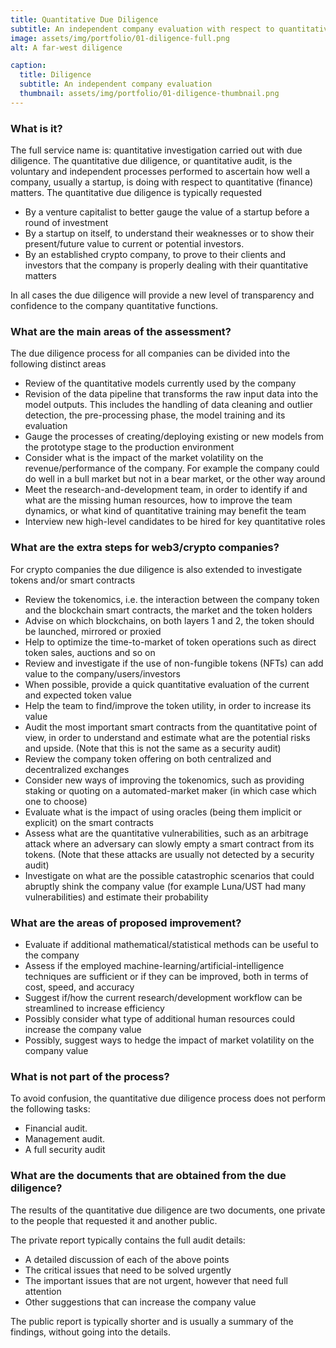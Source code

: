 ```yaml
---
title: Quantitative Due Diligence
subtitle: An independent company evaluation with respect to quantitative (finance) matters.
image: assets/img/portfolio/01-diligence-full.png
alt: A far-west diligence

caption:
  title: Diligence
  subtitle: An independent company evaluation
  thumbnail: assets/img/portfolio/01-diligence-thumbnail.png
---
```


### What is it?

The full service name is: quantitative investigation carried out with due diligence. 
The quantitative due diligence, or quantitative audit, is the voluntary and independent processes performed 
to ascertain how well a company, usually a startup, is doing with respect to quantitative (finance) matters.
The quantitative due diligence is typically requested

- By a venture capitalist to better gauge the value of a startup before a round of investment 
- By a startup on itself, to understand their weaknesses or to show their present/future value to current or potential investors. 
- By an established crypto company, to prove to their clients and investors that the company is properly dealing with their quantitative matters

In all cases the due diligence will provide a new level of transparency and confidence to the company quantitative functions.


### What are the main areas of the assessment?

The due diligence process for all companies can be divided into the following distinct areas

- Review of the quantitative models currently used by the company
- Revision of the data pipeline that transforms the raw input data into the model outputs. This includes the handling of data cleaning and outlier detection, the pre-processing phase, the model training and its evaluation
- Gauge the processes of creating/deploying existing or new models from the prototype stage to the production environment
- Consider what is the impact of the market volatility on the revenue/performance of the company. For example the company could do well in a bull market but not in a bear market, or the other way around
- Meet the research-and-development team, in order to identify if and what are the missing human resources, how to improve the team dynamics, or what kind of quantitative training may benefit the team
- Interview new high-level candidates to be hired for key quantitative roles


### What are the extra steps for web3/crypto companies?

For crypto companies the due diligence is also extended to investigate tokens and/or smart contracts

- Review the tokenomics, i.e. the interaction between the company token and the blockchain smart contracts, the market and the token holders
- Advise on which blockchains, on both layers 1 and 2, the token should be launched, mirrored or proxied
- Help to optimize the time-to-market of token operations such as direct token sales, auctions and so on
- Review and investigate if the use of non-fungible tokens (NFTs) can add value to the company/users/investors
- When possible, provide a quick quantitative evaluation of the current and expected token value
- Help the team to find/improve the token utility, in order to increase its value 
- Audit the most important smart contracts from the quantitative point of view, in order to understand and estimate what are the potential risks and upside. (Note that this is not the same as a security audit)
- Review the company token offering on both centralized and decentralized exchanges
- Consider new ways of improving the tokenomics, such as providing staking or quoting on a automated-market maker (in which case which one to choose)
- Evaluate what is the impact of using oracles (being them implicit or explicit) on the smart contracts 
- Assess what are the quantitative vulnerabilities, such as an arbitrage attack where an adversary can slowly empty a smart contract from its tokens. (Note that these attacks are usually not detected by a security audit)
- Investigate on what are the possible catastrophic scenarios that could abruptly shink the company value (for example Luna/UST had many vulnerabilities) and estimate their probability


### What are the areas of proposed improvement?

- Evaluate if additional mathematical/statistical methods can be useful to the company
- Assess if the employed machine-learning/artificial-intelligence techniques are sufficient or if they can be improved, both in terms of cost, speed, and accuracy
- Suggest if/how the current research/development workflow can be streamlined to increase efficiency 
- Possibly consider what type of additional human resources could increase the company value
- Possibly, suggest ways to hedge the impact of market volatility on the company value


### What is not part of the process?

To avoid confusion, the quantitative due diligence process does not perform the following tasks:

- Financial audit.
- Management audit.
- A full security audit


### What are the documents that are obtained from the due diligence?

The results of the quantitative due diligence are two documents, one private to the 
people that requested it and another public. 

The private report typically contains the full audit details:

- A detailed discussion of each of the above points
- The critical issues that need to be solved urgently
- The important issues that are not urgent, however that need full attention
- Other suggestions that can increase the company value

The public report is typically shorter and is usually a summary of the findings, without going into the details.

